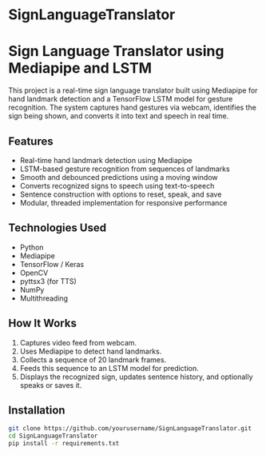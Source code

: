 # SignLanguageTranslator
# Sign Language Translator using Mediapipe and LSTM

This project is a real-time sign language translator built using Mediapipe for hand landmark detection and a TensorFlow LSTM model for gesture recognition. The system captures hand gestures via webcam, identifies the sign being shown, and converts it into text and speech in real time.

## Features

- Real-time hand landmark detection using Mediapipe
- LSTM-based gesture recognition from sequences of landmarks
- Smooth and debounced predictions using a moving window
- Converts recognized signs to speech using text-to-speech
- Sentence construction with options to reset, speak, and save
- Modular, threaded implementation for responsive performance

## Technologies Used

- Python
- Mediapipe
- TensorFlow / Keras
- OpenCV
- pyttsx3 (for TTS)
- NumPy
- Multithreading

## How It Works

1. Captures video feed from webcam.
2. Uses Mediapipe to detect hand landmarks.
3. Collects a sequence of 20 landmark frames.
4. Feeds this sequence to an LSTM model for prediction.
5. Displays the recognized sign, updates sentence history, and optionally speaks or saves it.

## Installation

```bash
git clone https://github.com/yourusername/SignLanguageTranslator.git
cd SignLanguageTranslator
pip install -r requirements.txt
